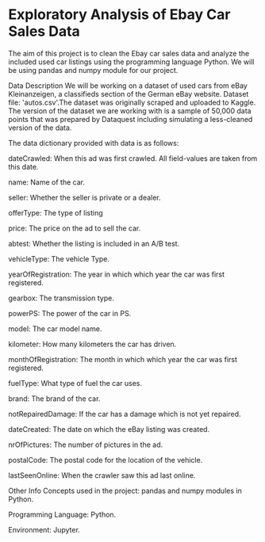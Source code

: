 # Exploratory Analysis of Ebay Car Sales Data
The aim of this project is to clean the Ebay car sales data and analyze the included used car listings using the programming language Python. We will be using pandas and numpy module for our project.

Data Description
We will be working on a dataset of used cars from eBay Kleinanzeigen, a classifieds section of the German eBay website. Dataset file: 'autos.csv'.The dataset was originally scraped and uploaded to Kaggle. The version of the dataset we are working with is a sample of 50,000 data points that was prepared by Dataquest including simulating a less-cleaned version of the data.

The data dictionary provided with data is as follows:

dateCrawled: When this ad was first crawled. All field-values are taken from this date.

name: Name of the car.

seller: Whether the seller is private or a dealer.

offerType: The type of listing

price: The price on the ad to sell the car.

abtest: Whether the listing is included in an A/B test.

vehicleType: The vehicle Type.

yearOfRegistration: The year in which which year the car was first registered.

gearbox: The transmission type.

powerPS: The power of the car in PS.

model: The car model name.

kilometer: How many kilometers the car has driven.

monthOfRegistration: The month in which which year the car was first registered.

fuelType: What type of fuel the car uses.

brand: The brand of the car.

notRepairedDamage: If the car has a damage which is not yet repaired.

dateCreated: The date on which the eBay listing was created.

nrOfPictures: The number of pictures in the ad.

postalCode: The postal code for the location of the vehicle.

lastSeenOnline: When the crawler saw this ad last online.

Other Info
Concepts used in the project: pandas and numpy modules in Python.

Programming Language: Python.

Environment: Jupyter.

